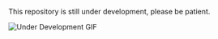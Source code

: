 This repository is still under development, please be patient.

![Under Development GIF](https://media0.giphy.com/media/v1.Y2lkPTc5MGI3NjExaDdsMDl2aTQ0c3Y5Z3JlZnNkNnZuaXBwdXpoYXY3dG95dnpib3o0eSZlcD12MV9pbnRlcm5hbF9naWZfYnlfaWQmY3Q9Zw/BNKGM6uOgPhp6/giphy.gif)
